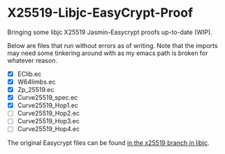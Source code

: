 # X25519-Libjc-EasyCrypt-Proof
Bringing some libjc X25519 Jasmin-Easycrypt proofs up-to-date (WIP).

Below are files that run without errors as of writing. Note that the imports may need some tinkering around with as my emacs path is broken for whatever reason.

- [X] EClib.ec
- [X] W64limbs.ec
- [X] Zp_25519.ec
- [X] Curve25519_spec.ec
- [X] Curve25519_Hop1.ec
- [ ] Curve25519_Hop2.ec
- [ ] Curve25519_Hop3.ec
- [ ] Curve25519_Hop4.ec

The original Easycrypt files can be found [in the x25519 branch in libjc](https://github.com/tfaoliveira/libjc/tree/x25519/proof/crypto_scalarmult/curve25519).

